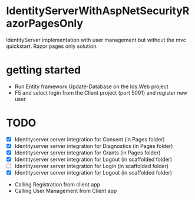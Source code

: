 # IdentityServerWithAspNetSecurityRazorPagesOnly
IdentityServer implementation with user management but without the mvc quickstart. Razor pages only solution.


# getting started

* Run Entity framework Update-Database on the Ids.Web project
* F5 and select login from the Client project (port 5001) and register new user

# TODO

* [x] Identityserver server integration for Consent (in Pages folder)
* [x] Identityserver server integration for Diagnostics (in Pages folder)
* [x] Identityserver server integration for Grants (in Pages folder)
* [x] Identityserver server integration for Logout (in scaffolded folder)
* [ ] Identityserver server integration for Login (in scaffolded folder)
* [x] Identityserver server integration for Logout (in scaffolded folder)
* Calling Registration from client app
* Calling User Management from Client app